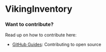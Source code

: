 # VikingInventory


### Want to contribute?

Read up on how to contribute here:

* [GitHub Guides](https://guides.github.com/activities/contributing-to-open-source/): Contributing to open source
